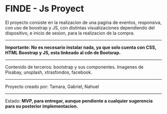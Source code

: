 # FINDE - Js Proyect
El proyecto consiste en la realizacion de una pagina de eventos, responsiva, con uso de boostrap y JS, con distintas visualizaciones dependiendo del dispositivo, e inicio de sesion, para la realizacion de la compra.
<hr>
<strong>Importante: No es necesario instalar nada, ya que solo cuenta con CSS, HTML Boostrap y JS, esta linkeado al cdn de Bootsrap.</strong>
<hr>

Contenido de terceros:
bootstrap y sus componentes.
Imagenes de Pixabay, unsplash, xtrasfondos, facebook.
<hr>
Proyecto creado por:
Tamara, Gabriel, Nahuel
<hr>
Estado:
<strong>MVP, para entregar, aunque pendiente a cualquier sugerencia para su posterior implementacion.</strong>

